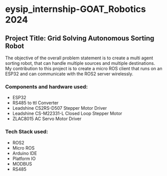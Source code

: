 # eysip_internship-GOAT_Robotics 2024

## Project Title: Grid Solving Autonomous Sorting Robot

The objective of the overall problem statement is to create a multi agent sorting robot, that can handle multiple sources and multiple destinations. My contribution to this project is to create a micro ROS client that runs on an ESP32 and can communicate with the ROS2 server wirelessly. 

### Components and hardware used:
- ESP32
- RS485 to ttl Converter
- Leadshine CS2RS-D507 Stepper Motor Driver
- Leadshine CS-M22331-L Closed Loop Stepper Motor
- ZLAC8015 AC Servo Motor Driver

### Tech Stack used:
- ROS2
- Micro ROS
- Arduino IDE
- Platform IO
- MODBUS
- RS485

